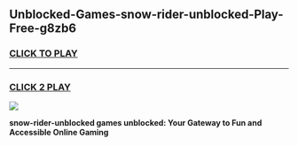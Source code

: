 
## Unblocked-Games-snow-rider-unblocked-Play-Free-g8zb6
<h3>
<a href="https://premium76.site?title=snow-rider-unblocked&ref=23A">CLICK TO PLAY</a></h3>
<hr>

<h3>
<a href="https://premium76.site?title=snow-rider-unblocked&ref=23A">CLICK 2 PLAY</a>
  
</h3>

<a href="https://premium76.site?title=snow-rider-unblocked&ref=23A"><img src="https://clearcache.store/games.png"></a>


**snow-rider-unblocked games unblocked: Your Gateway to Fun and Accessible Online Gaming**
